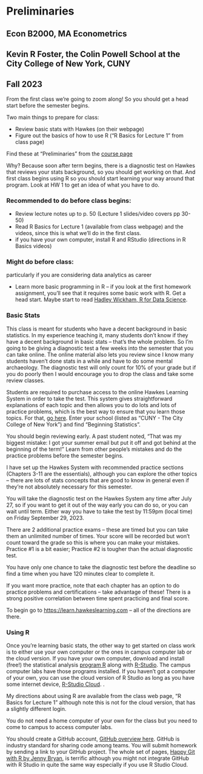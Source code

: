 Preliminaries
================

## Econ B2000, MA Econometrics

## Kevin R Foster, the Colin Powell School at the City College of New York, CUNY

## Fall 2023

From the first class we’re going to zoom along! So you should get a head
start before the semester begins.

Two main things to prepare for class:

- Review basic stats with Hawkes (on their webpage)
- Figure out the basics of how to use R (“R Basics for Lecture 1” from
  class page)

Find these at “Preliminaries” from the [course
page](http://kfoster.ccny.cuny.edu/classes/fall2023/)

Why? Because soon after term begins, there is a diagnostic test on
Hawkes that reviews your stats background, so you should get working on
that. And first class begins using R so you should start learning your
way around that program. Look at HW 1 to get an idea of what you have to
do.

### Recommended to do before class begins:

- Review lecture notes up to p. 50 (Lecture 1 slides/video covers pp
  30-50)
- Read R Basics for Lecture 1 (available from class webpage) and the
  videos, since this is what we’ll do in the first class.
- if you have your own computer, install R and RStudio (directions in R
  Basics videos)

### Might do before class:

particularly if you are considering data analytics as career

- Learn more basic programming in R – if you look at the first homework
  assignment, you’ll see that it requires some basic work with R. Get a
  head start. Maybe start to read [Hadley Wickham, R for Data
  Science](https://r4ds.had.co.nz/).

### Basic Stats

This class is meant for students who have a decent background in basic
statistics. In my experience teaching it, many students don’t know if
they have a decent background in basic stats – that’s the whole problem.
So I’m going to be giving a diagnostic test a few weeks into the
semester that you can take online. The online material also lets you
review since I know many students haven’t done stats in a while and have
to do some mental archaeology. The diagnostic test will only count for
10% of your grade but if you do poorly then I would encourage you to
drop the class and take some review classes.

Students are required to purchase access to the online Hawkes Learning
System in order to take the test. This system gives straightforward
explanations of each topic and then allows you to do lots and lots of
practice problems, which is the best way to ensure that you learn those
topics. For that, [go here](https://learn.hawkeslearning.com). Enter
your school (listed as “CUNY - The City College of New York”) and find
“Beginning Statistics”.

You should begin reviewing early. A past student noted, “That was my
biggest mistake: I got your summer email but put it off and got behind
at the beginning of the term!” Learn from other people’s mistakes and do
the practice problems before the semester begins.

I have set up the Hawkes System with recommended practice sections
(Chapters 3-11 are the essentials), although you can explore the other
topics – there are lots of stats concepts that are good to know in
general even if they’re not absolutely necessary for this semester.

You will take the diagnostic test on the Hawkes System any time after
July 27, so if you want to get it out of the way early you can do so, or
you can wait until term. Either way you have to take the test by 11:59pm
(local time) on Friday September 29, 2023.

There are 2 additional practice exams – these are timed but you can take
them an unlimited number of times. Your score will be recorded but won’t
count toward the grade so this is where you can make your mistakes.
Practice \#1 is a bit easier; Practice \#2 is tougher than the actual
diagnostic test.

You have only one chance to take the diagnostic test before the deadline
so find a time when you have 120 minutes clear to complete it.

If you want more practice, note that each chapter has an option to do
practice problems and certifications – take advantage of these! There is
a strong positive correlation between time spent practicing and final
score.

To begin go to <https://learn.hawkeslearning.com> – all of the
directions are there.

### Using R

Once you’re learning basic stats, the other way to get started on class
work is to either use your own computer or the ones in campus computer
lab or the cloud version. If you have your own computer, download and
install (free!) the statistical analysis [program
R](http://www.r-project.org/) along with
[R-Studio](http://www.rstudio.com/). The campus computer labs have those
programs installed. If you haven’t got a computer of your own, you can
use the cloud version of R Studio as long as you have some internet
device, [R-Studio Cloud](https://rstudio.cloud/). .

My directions about using R are available from the class web page, “R
Basics for Lecture 1” although note this is not for the cloud version,
that has a slightly different login.

You do not need a home computer of your own for the class but you need
to come to campus to access computer labs.

You should create a GitHub account, [GitHub overview
here](https://happygitwithr.com/github-acct.html). GitHub is industry
standard for sharing code among teams. You will submit homework by
sending a link to your GitHub project. The whole set of pages, [Happy
Git with R by Jenny Bryan](https://happygitwithr.com/), is terrific
although you might not integrate GitHub with R Studio in quite the same
way especially if you use R Studio Cloud.
